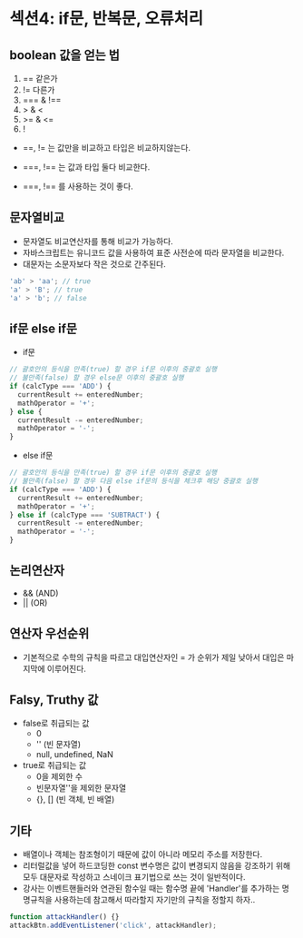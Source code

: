 # 섹션4: if문, 반복문, 오류처리

## boolean 값을 얻는 법

1. == 같은가
2. != 다른가
3. === & !==
4. \> & <
5. \>= & <=
6. !

- ==, != 는 값만을 비교하고 타입은 비교하지않는다.
- ===, !== 는 값과 타입 둘다 비교한다.

- ===, !== 를 사용하는 것이 좋다.

## 문자열비교

- 문자열도 비교연산자를 통해 비교가 가능하다.
- 자바스크립트는 유니코드 값을 사용하여 표준 사전순에 따라 문자열을 비교한다.
- 대문자는 소문자보다 작은 것으로 간주된다.

```javascript
'ab' > 'aa'; // true
'a' > 'B'; // true
'a' > 'b'; // false
```

## if문 else if문

- if문

```javascript
// 괄호안의 등식을 만족(true) 할 경우 if문 이후의 중괄호 실행
// 불만족(false) 할 경우 else문 이후의 중괄호 실행
if (calcType === 'ADD') {
  currentResult += enteredNumber;
  mathOperator = '+';
} else {
  currentResult -= enteredNumber;
  mathOperator = '-';
}
```

- else if문

```javascript
// 괄호안의 등식을 만족(true) 할 경우 if문 이후의 중괄호 실행
// 불만족(false) 할 경우 다음 else if문의 등식을 체크후 해당 중괄호 실행
if (calcType === 'ADD') {
  currentResult += enteredNumber;
  mathOperator = '+';
} else if (calcType === 'SUBTRACT') {
  currentResult -= enteredNumber;
  mathOperator = '-';
}
```

## 논리연산자

- && (AND)
- || (OR)

## 연산자 우선순위

- 기본적으로 수학의 규칙을 따르고 대입연산자인 = 가 순위가 제일 낮아서 대입은 마지막에 이루어진다.

## Falsy, Truthy 값

- false로 취급되는 값
  - 0
  - '' (빈 문자열)
  - null, undefined, NaN
- true로 취급되는 값
  - 0을 제외한 수
  - 빈문자열''을 제외한 문자열
  - {}, [] (빈 객체, 빈 배열)

## 기타

- 배열이나 객체는 참조형이기 때문에 값이 아니라 메모리 주소를 저장한다.
- 리터럴값을 넣어 하드코딩한 const 변수명은 값이 변경되지 않음을 강조하기 위해 모두 대문자로 작성하고 스네이크 표기법으로 쓰는 것이 일반적이다.
- 강사는 이벤트핸들러와 연관된 함수일 때는 함수명 끝에 'Handler'를 추가하는 명명규칙을 사용하는데 참고해서 따라할지 자기만의 규칙을 정할지 하자..

```javascript
function attackHandler() {}
attackBtn.addEventListener('click', attackHandler);
```
